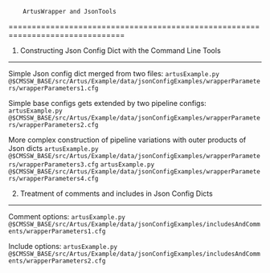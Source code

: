 		ArtusWrapper and JsonTools
===============================================================================


1. Constructing Json Config Dict with the Command Line Tools
-------------------------------------------------------------------------------

Simple Json config dict merged from two files:
	`artusExample.py @$CMSSW_BASE/src/Artus/Example/data/jsonConfigExamples/wrapperParameters/wrapperParameters1.cfg`

Simple base configs gets extended by two pipeline configs:
	`artusExample.py @$CMSSW_BASE/src/Artus/Example/data/jsonConfigExamples/wrapperParameters/wrapperParameters2.cfg`

More complex construction of pipeline variations with outer products of Json dicts
	`artusExample.py @$CMSSW_BASE/src/Artus/Example/data/jsonConfigExamples/wrapperParameters/wrapperParameters3.cfg`
	`artusExample.py @$CMSSW_BASE/src/Artus/Example/data/jsonConfigExamples/wrapperParameters/wrapperParameters4.cfg`


2. Treatment of comments and includes in Json Config Dicts
-------------------------------------------------------------------------------

Comment options:
	`artusExample.py @$CMSSW_BASE/src/Artus/Example/data/jsonConfigExamples/includesAndComments/wrapperParameters1.cfg`

Include options:
	`artusExample.py @$CMSSW_BASE/src/Artus/Example/data/jsonConfigExamples/includesAndComments/wrapperParameters2.cfg`

